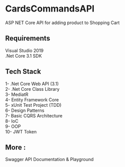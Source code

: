 # CardsCommandsAPI
 
ASP NET Core API for adding product to Shopping Cart

Requirements
-----------------

Visual Studio 2019
<br/>
.Net Core 3.1 SDK

Tech Stack
<br/>
-----------------

1- .Net Core Web API (3.1)
<br/>
2- .Net Core Class Library
<br/>
3- MediatR
<br/>
4- Entity Framework Core 
<br/>
5- xUnit Test Project (TDD)
<br/>
6- Design Patterns
<br/>
7- Basic CQRS Architecture
<br/>
8- IoC
<br/>
9- OOP
<br/>
10- JWT Token 
<br/>

More :
------------------
Swagger API Documentation & Playground


